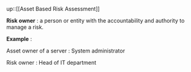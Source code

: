 up::[[Asset Based Risk Assessment]]

__Risk owner__ : a person or entity with the accountability and authority to manage a risk. 

__Example__ : 

Asset owner of a server : System administrator 

Risk owner : Head of IT department